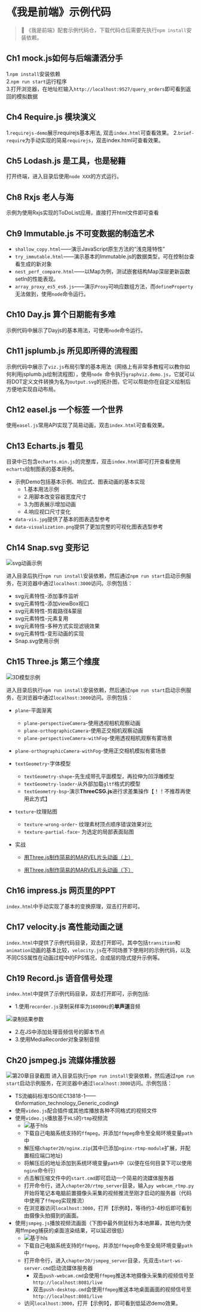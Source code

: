 # 《我是前端》示例代码
>:whale: 《我是前端》配套示例代码仓，下载代码仓后需要先执行`npm install`安装依赖。



## Ch1  mock.js如何与后端潇洒分手

1.`npm install`安装依赖   
2.`npm run start`运行程序   
3.打开浏览器，在地址栏输入`http://localhost:9527/query_orders`即可看到返回的模拟数据



## Ch4  Require.js 模块演义
1.`requirejs-demo`展示requirejs基本用法, 双击`index.html`可查看效果。
2.`brief-require`为手动实现的简易`requirejs`，双击index.html可查看效果。




## Ch5  Lodash.js 是工具，也是秘籍
打开终端，进入目录后使用`node XXX`的方式运行。



## Ch8  Rxjs 老人与海

示例为使用Rxjs实现的ToDoList应用，直接打开html文件即可查看



## Ch9  Immutable.js 不可变数据的制造艺术

- `shallow_copy.html`——演示JavaScript原生方法的“浅克隆特性”
- `try_immutable.html`——演示基本的Immutable.js的数据类型，可在控制台查看生成的新对象
- `nest_perf_compare.html`——以Map为例，测试嵌套结构Map深层更新函数setIn的性能表现。
- `array_proxy_es5_es6.js`——演示`Proxy`可响应数组方法，而`defineProperty`无法做到，使用`node`命令运行。



## Ch10  Day.js 算个日期能有多难

示例代码中展示了Dayjs的基本用法，可使用`node`命令运行。



## Ch11  jsplumb.js 所见即所得的流程图

示例代码中展示了`viz.js`布局引擎的基本用法（网络上有非常多教程可以教你如何利用jsplumb.js绘制流程图），使用`node `命令执行`graphviz.demo.js`，它就可以将DOT定义文件转换为名为`output.svg`的拓扑图，它可以帮助你在自定义绘制后方便地实现自动布局。




## Ch12  easel.js 一个标签 一个世界
使用`easel.js`常用API实现了简易动画，双击`index.html`可查看效果。



## Ch13  Echarts.js 看见
目录中已包含`echarts.min.js`的完整库，双击`index.html`即可打开查看使用`echarts`绘制图表的基本用例。

- 示例Demo包括基本示例、响应式、图表动画的基本实现
  - 1.基本用法示例
  - 2.用脚本改变容器宽度尺寸
  - 3.为图表展示增加动画
  - 4.响应视口尺寸变化
- `data-vis.jpg`提供了基本的图表选型参考
- `data-visualization.png`提供了更加完整的可视化图表选型参考



## Ch14  Snap.svg 变形记

![svg动画示例](https://github.com/dashnowords/imfe/blob/main/assets/ch14-animation.gif)

进入目录后执行`npm run install`安装依赖，然后通过`npm run start`启动示例服务，在浏览器中通过`localhost:3000`访问。示例包括：

- svg元素特性-添加事件监听
- svg元素特性-添加viewBox视口
- svg元素特性-剪裁路径&蒙层
- svg元素特性-元素复用
- svg元素特性-多种方式实现滤镜效果
- svg元素特性-变形动画的实现
- Snap.svg使用示例



## Ch15  Three.js 第三个维度

![3D模型示例](https://github.com/dashnowords/imfe/blob/main/assets/ch15-main.png)

进入目录后执行`npm run install`安装依赖，然后通过`npm run start`启动示例服务，在浏览器中通过`localhost:3000`访问。示例包括：

- `plane`-平面渐离
  
  - `plane-perspectiveCamera`-使用透视相机观察动画
  - `plane-orthographicCamera`-使用正交相机观察动画
  - `plane-perspectiveCamera-withFog`-使用透视相机观察有雾场景
  
- `plane-orthographicCamera-withFog`-使用正交相机模拟有雾场景

- `textGeometry`-字体模型
  - `textGeometry-shape`-先生成带孔平面模型，再拉伸为凹浮雕模型
  - `textGeometry-loader`-从外部加载`gltf`格式的模型
  - `textGeometry-bsp`-演示**ThreeCSG.js**进行求差集操作【！！不推荐再使用此方式】

- `texture`-纹理贴图
  - `texture-wrong-order`- 纹理素材顶点顺序错误效果对比
  - `texture-partial-face`- 为选定的局部表面贴图
  
- 实战
  - [用Three.js制作简易的MARVEL片头动画（上）](https://www.cnblogs.com/dashnowords/p/11216540.html)

  - [用Three.js制作简易的MARVEL片头动画（下）](https://www.cnblogs.com/dashnowords/p/11234360.html)



## Ch16 impress.js 网页里的PPT
`index.html`中手动实现了基本的变换原理，双击打开即可。

## Ch17 velocity.js 高性能动画之谜
`index.html`中提供了示例代码目录，双击打开即可。其中包括`transition`和`animation`动画的基本比较，`velocity.js`在不同场景下使用时的示例代码，以及不同CSS属性在动画过程中的FPS情况，合成层的隐式提升示例等。



## Ch19 Record.js 语音信号处理

`index.html`中提供了示例代码目录，双击打开即可，示例包括:

- 1.使用`recorder.js`录制采样率为`16000Hz`的<b>单声道</b>音频

![录制结果参数](https://github.com/dashnowords/imfe/blob/main/assets/ch19-result.png)

- 2.在JS中添加处理音频信号的脚本节点
- 3.使用MediaRecorder对象录制音频


## Ch20 jsmpeg.js 流媒体播放器
![第20章目录截图](https://github.com/dashnowords/imfe/blob/main/assets/ch20-abstract.png)
进入目录后执行`npm run install`安装依赖，然后通过`npm run start`启动示例服务，在浏览器中通过`localhost:3000`访问。示例包括：

- TS流编码标准ISO/IEC13818-1——《Information_technology_Generic_coding》
- 使用`video.js`配合插件或其他库播放各种不同格式的视频文件
- 使用`video.js`播放基于`HLS`的`rtmp`视频流
  - ![基于hls](https://github.com/dashnowords/imfe/blob/main/assets/ch20-rtmp-stream.png)
  - 下载自己电脑系统支持的`ffmpeg`，并添加`ffmpeg`命令至全局环境变量`path`中
  - 解压缩`chapter20/nginx.zip`(其中已添加`nginx-rtmp-module`扩展，并配置相应端口地址)
  - 将解压后的地址添加到系统环境变量`path`中（以便在任何目录下可以使用`nginx`命令行）
  - 点击解压缩文件中的`start.cmd`即可启动一个简易的流媒体服务器
  - 打开命令行，进入`chapter20/rtmp_server`目录，输入`py webcam_rtmp.py`开始将笔记本电脑前置摄像头采集的视频推流至刚才启动的服务器（代码中使用了`ffmpeg`实现推流）
  - 在浏览器访问`localhost:3000`，打开【示例8】，等待约3-4秒后即可看到由摄像头拍摄到的画面。
- 使用`jsmpeg.js`播放视频流画面（下图中最外侧鼠标为本地屏幕，其他均为使用ffmpeg捕获的桌面渲染结果，可以延迟很低）
  - ![基于hls](https://github.com/dashnowords/imfe/blob/main/assets/ch20-jsmpeg.gif)
  - 下载自己电脑系统支持的`ffmpeg`，并添加`ffmpeg`命令至全局环境变量`path`中
  - 打开命令行，进入`chapter20/jsmpeg_server`目录，先双击`start-ws-server.cmd`启动流媒体服务器
    - 双击`push-webcam.cmd`会使用`ffmpeg`推送本地摄像头采集的视频信号至`http://localhost:8081/live`
    - 双击`push-desktop.cmd`会使用`ffmpeg`推送本地桌面画面的视频信号至`http://localhost:8081/live`
  - 访问`localhost:3000`，打开【示例9】，即可看到低延迟demo效果。


